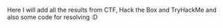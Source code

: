 Here I will add all the results from CTF, Hack the Box and TryHackMe and also some code for resolving :D
